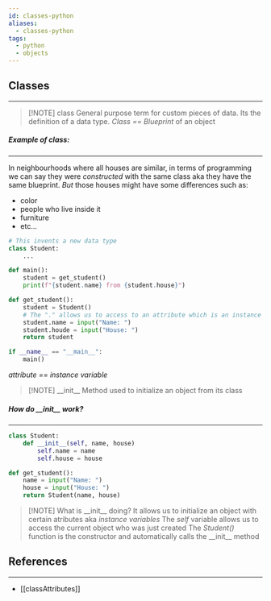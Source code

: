 ```yaml
---
id: classes-python
aliases:
  - classes-python
tags:
  - python
  - objects
---
```

## Classes
---

> [!NOTE] class
> General purpose term for custom pieces of data. Its the definition of a data type. *Class == Blueprint* of an object

##### Example of class:
---
In neighbourhoods where all houses are similar, in terms of programming we can say they were *constructed* with the same class aka they have the same blueprint. *But* those houses might have some differences such as:
- color
- people who live inside it
- furniture
- etc...

```python
# This invents a new data type
class Student:
	...

def main():
	student = get_student()
	print(f"{student.name} from {student.house}")

def get_student():
	student = Student()
	# The "." allows us to access to an attribute which is an instance variable
	student.name = input("Name: ")
	student.houde = input("House: ")
	return student

if __name__ == "__main__":
	main()

```
*attribute == instance variable*


> [!NOTE] \_\_init\_\_
> Method used to initialize an object from its class
##### How do \_\_init\_\_ work?
---
```python
class Student:
	def __init__(self, name, house)
		self.name = name
		self.house = house

def get_student():
	name = input("Name: ")
	house = input("House: ")
	return Student(name, house)
```


> [!NOTE] What is \_\_init\_\_ doing?
> It allows us to initialize an object with certain atributes aka *instance variables*
> The *self* variable allows us to access the current object who was just created
> The *Student()* function is the constructor and automatically calls the \_\_init\_\_ method



## References
---
- [[classAttributes]]